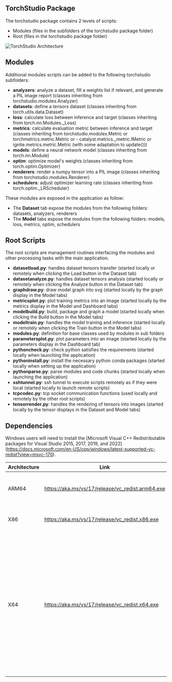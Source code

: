 TorchStudio Package
-------------------

The torchstudio package contains 2 levels of scripts:
- Modules (files in the subfolders of the torchstudio package folder)
- Root (files in the torchstudio package folder)

![TorchStudio Architecture](architecture.svg)

Modules
-------

Additional modules scripts can be added to the following torchstudio subfolders:

- **analyzers**: analyze a dataset, fill a weights list if relevant, and generate a PIL image report (classes inheriting from torchstudio.modules.Analyzer)
- **datasets**: define a tensors dataset (classes inheriting from torch.utils.data.Dataset)
- **loss**: calculate loss between inference and target (classes inheriting from torch.nn.Modules._Loss)
- **metrics**: calculate evaluation metric between inference and target (classes inheriting from torchstudio.modules.Metric or torchmetrics.metric.Metric or - catalyst.metrics._metric.IMetric or ignite.metrics.metric.Metric (with some adaptation to update()))
- **models**: define a neural network model (classes inheriting from torch.nn.Module)
- **optim**: optimize model's weights (classes inheriting from torch.optim.Optimizer)
- **renderers**: render a numpy tensor into a PIL image (classes inheriting from torchstudio.modules.Renderer)
- **schedulers**: adjust optimizer learning rate (classes inheriting from torch.optim._LRScheduler)

These modules are exposed in the application as follow:
- The **Dataset** tab expose the modules from the following folders: datasets, analyzers, renderers
- The **Model** tabs expose the modules from the following folders: models, loss, metrics, optim, schedulers

Root Scripts
------------

The root scripts are management routines interfacing the modules and other processing tasks with the main application.

- **datasetload.py**: handles dataset tensors transfer (started locally or remotely when clicking the Load button in the Dataset tab)
- **datasetanalyze.py**: handles dataset tensors analysis (started locally or remotely when clicking the Analyze button in the Dataset tab)
- **graphdraw.py**: draw model graph into svg (started locally by the graph display in the Model tabs)
- **metricsplot.py**: plot training metrics into an image (started locally by the metrics display in the Model and Dashboard tabs)
- **modelbuild.py**: build, package and graph a model (started locally when clicking the Build button in the Model tabs)
- **modeltrain.py**: handles the model training and inference (started locally or remotely when clicking the Train button in the Model tabs)
- **modules.py**: definition for base classes used by modules in sub folders
- **parametersplot.py**: plot parameters into an image (started locally by the parameters display in the Dashboard tab)
- **pythoncheck.py**: check python satisfies the requirements (started locally when launching the application)
- **pythoninstall.py**: install the necessary python conda packages (started locally when setting up the application)
- **pythonparse.py**: parse modules and code chunks (started locally when launching the application)
- **sshtunnel.py**: ssh tunnel to execute scripts remotely as if they were local (started locally to launch remote scripts)
- **tcpcodec.py**: tcp socket communication functions (used locally and remotely by the other root scripts)
- **tensorrender.py**: handles the rendering of tensors into images (started locally by the tensor displays in the Dataset and Model tabs)


Dependencies
------------

Windows users will need to install the [Microsoft Visual C++ Redistributable packages for Visual Studio 2015, 2017, 2019, and 2022]
(https://docs.microsoft.com/en-US/cpp/windows/latest-supported-vc-redist?view=msvc-170).

<html>
<body>
<!--StartFragment-->

Architecture | Link | Notes
-- | -- | --
ARM64 | https://aka.ms/vs/17/release/vc_redist.arm64.exe | Permalink for latest supported ARM64 version
X86 | https://aka.ms/vs/17/release/vc_redist.x86.exe | Permalink for latest supported x86 version
X64 | https://aka.ms/vs/17/release/vc_redist.x64.exe | Permalink for latest supported x64 version. The X64 redistributable package contains both ARM64 and X64 binaries. This package makes it easy to install required Visual C++ ARM64 binaries when the X64 redistributable is installed on an ARM64 device.

<!--EndFragment-->
</body>
</html>

